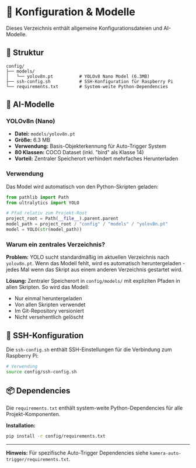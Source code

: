 # 📁 Konfiguration & Modelle

Dieses Verzeichnis enthält allgemeine Konfigurationsdateien und AI-Modelle.

## 📂 Struktur

```
config/
├── models/
│   └── yolov8n.pt          # YOLOv8 Nano Model (6.3MB)
├── ssh-config.sh           # SSH-Konfiguration für Raspberry Pi
└── requirements.txt        # System-weite Python-Dependencies
```

## 🤖 AI-Modelle

### YOLOv8n (Nano)
- **Datei:** `models/yolov8n.pt`
- **Größe:** 6.3 MB
- **Verwendung:** Basis-Objekterkennung für Auto-Trigger System
- **80 Klassen:** COCO Dataset (inkl. "bird" als Klasse 14)
- **Vorteil:** Zentraler Speicherort verhindert mehrfaches Herunterladen

### Verwendung

Das Model wird automatisch von den Python-Skripten geladen:

```python
from pathlib import Path
from ultralytics import YOLO

# Pfad relativ zum Projekt-Root
project_root = Path(__file__).parent.parent
model_path = project_root / "config" / "models" / "yolov8n.pt"
model = YOLO(str(model_path))
```

### Warum ein zentrales Verzeichnis?

**Problem:** YOLO sucht standardmäßig im aktuellen Verzeichnis nach `yolov8n.pt`. Wenn das Modell fehlt, wird es automatisch heruntergeladen - jedes Mal wenn das Skript aus einem anderen Verzeichnis gestartet wird.

**Lösung:** Zentraler Speicherort in `config/models/` mit expliziten Pfaden in allen Skripten. So wird das Modell:
- Nur einmal heruntergeladen
- Von allen Skripten verwendet
- Im Git-Repository versioniert
- Nicht versehentlich gelöscht

## 🔧 SSH-Konfiguration

Die `ssh-config.sh` enthält SSH-Einstellungen für die Verbindung zum Raspberry Pi:

```bash
# Verwendung
source config/ssh-config.sh
```

## 📦 Dependencies

Die `requirements.txt` enthält system-weite Python-Dependencies für alle Projekt-Komponenten.

**Installation:**
```bash
pip install -r config/requirements.txt
```

---

**Hinweis:** Für spezifische Auto-Trigger Dependencies siehe `kamera-auto-trigger/requirements.txt`.
